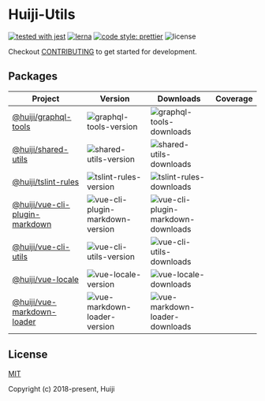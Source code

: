 # Huiji-Utils

[![tested with jest](https://img.shields.io/badge/tested_with-jest-99424f.svg?style=flat-square)](https://github.com/facebook/jest)
[![lerna](https://img.shields.io/badge/maintained%20with-lerna-cc00ff.svg?style=flat-square)](https://lernajs.io/)
[![code style: prettier](https://img.shields.io/badge/code_style-prettier-ff69b4.svg?style=flat-square)](https://github.com/prettier/prettier)
![license](https://img.shields.io/github/license/mashape/apistatus.svg?style=flat-square)

Checkout [CONTRIBUTING](CONTRIBUTING.md) to get started for development.

## Packages

| Project                          | Version                            | Downloads                            | Coverage |
| -------------------------------- | ---------------------------------- | ------------------------------------ | -------- |
| [@huiji/graphql-tools]           | ![graphql-tools-version]           | ![graphql-tools-downloads]           |
| [@huiji/shared-utils]            | ![shared-utils-version]            | ![shared-utils-downloads]            |
| [@huiji/tslint-rules]            | ![tslint-rules-version]            | ![tslint-rules-downloads]            |
| [@huiji/vue-cli-plugin-markdown] | ![vue-cli-plugin-markdown-version] | ![vue-cli-plugin-markdown-downloads] |
| [@huiji/vue-cli-utils]           | ![vue-cli-utils-version]           | ![vue-cli-utils-downloads]           |
| [@huiji/vue-locale]              | ![vue-locale-version]              | ![vue-locale-downloads]              |
| [@huiji/vue-markdown-loader]     | ![vue-markdown-loader-version]     | ![vue-markdown-loader-downloads]     |

[@huiji/graphql-tools]: https://www.npmjs.com/package/@huiji/graphql-tools
[graphql-tools-version]: https://img.shields.io/npm/v/@huiji/graphql-tools.svg?style=flat-square
[graphql-tools-downloads]: https://img.shields.io/npm/dm/@huiji/graphql-tools.svg?style=flat-square
[@huiji/shared-utils]: https://www.npmjs.com/package/@huiji/shared-utils
[shared-utils-version]: https://img.shields.io/npm/v/@huiji/shared-utils.svg?style=flat-square
[shared-utils-downloads]: https://img.shields.io/npm/dm/@huiji/shared-utils.svg?style=flat-square
[@huiji/tslint-rules]: https://www.npmjs.com/package/@huiji/tslint-rules
[tslint-rules-version]: https://img.shields.io/npm/v/@huiji/tslint-rules.svg?style=flat-square
[tslint-rules-downloads]: https://img.shields.io/npm/dm/@huiji/tslint-rules.svg?style=flat-square
[@huiji/vue-cli-plugin-markdown]: https://www.npmjs.com/package/@huiji/vue-cli-plugin-markdown
[vue-cli-plugin-markdown-version]: https://img.shields.io/npm/v/@huiji/vue-cli-plugin-markdown.svg?style=flat-square
[vue-cli-plugin-markdown-downloads]: https://img.shields.io/npm/dm/@huiji/vue-cli-plugin-markdown.svg?style=flat-square
[@huiji/vue-cli-utils]: https://www.npmjs.com/package/@huiji/vue-cli-utils
[vue-cli-utils-version]: https://img.shields.io/npm/v/@huiji/vue-cli-utils.svg?style=flat-square
[vue-cli-utils-downloads]: https://img.shields.io/npm/dm/@huiji/vue-cli-utils.svg?style=flat-square
[@huiji/vue-locale]: https://www.npmjs.com/package/@huiji/vue-locale
[vue-locale-version]: https://img.shields.io/npm/v/@huiji/vue-locale.svg?style=flat-square
[vue-locale-downloads]: https://img.shields.io/npm/dm/@huiji/vue-locale.svg?style=flat-square
[@huiji/vue-markdown-loader]: https://www.npmjs.com/package/@huiji/vue-markdown-loader
[vue-markdown-loader-version]: https://img.shields.io/npm/v/@huiji/vue-markdown-loader.svg?style=flat-square
[vue-markdown-loader-downloads]: https://img.shields.io/npm/dm/@huiji/vue-markdown-loader.svg?style=flat-square

## License

[MIT](http://opensource.org/licenses/MIT)

Copyright (c) 2018-present, Huiji
